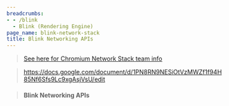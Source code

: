 ```yaml
---
breadcrumbs:
- - /blink
  - Blink (Rendering Engine)
page_name: blink-network-stack
title: Blink Networking APIs
---
```


> [See here for Chromium Network Stack team
> info](/developers/design-documents/network-stack)

> <https://docs.google.com/document/d/1PN8RN9NESiOtVzMWZf1f94H85Nf6Sfs9Lc9xgAsjVsU/edit>

> #### Blink Networking APIs
